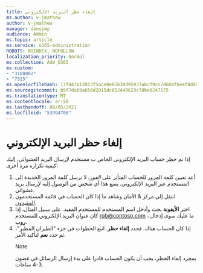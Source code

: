 ```yaml
---
title: إلغاء حظر البريد الإلكتروني
ms.author: v-jmathew
author: v-jmathew
manager: dansimp
audience: Admin
ms.topic: article
ms.service: o365-administration
ROBOTS: NOINDEX, NOFOLLOW
localization_priority: Normal
ms.collection: Adm_O365
ms.custom:
- "3100002"
- "7525"
ms.openlocfilehash: 17f447a12013f5ace0e85b38d95937abcf9cc7d60afbeef8dddd1c3315eb3467
ms.sourcegitcommit: b5f7da89a650d2915dc652449623c78be6247175
ms.translationtype: MT
ms.contentlocale: ar-SA
ms.lasthandoff: 08/05/2021
ms.locfileid: "53994708"
---
```

# <a name="unblock-email"></a>إلغاء حظر البريد الإلكتروني

إذا تم حظر حساب البريد الإلكتروني الخاص ب مستخدم لإرسال البريد العشوائي، إليك كيفية تكراره مرة أخرى:

1. أعد تعيين كلمة المرور للحساب المتأثر على *الفور.* لا ترسل كلمة المرور الجديدة إلى المستخدم عبر البريد الإلكتروني. يمنع هذا أي شخص من الوصول إليه لإرسال بريد عشوائي.
2. انتقل إلى مركز & الأمان وشاهد ما إذا كان الحساب في قائمة المستخدمون [المقيدون](https://protection.office.com/#/restrictedusers).
3. اختر **الأيقونة** بحث وأدخل اسم المستخدم للمستخدم المقيد. على سبيل المثال، إذا كان عنوان البريد الإلكتروني للمستخدم rob@contoso.com *،* ما عليك سوى إدخال **روب.**
4. إذا كان الحساب هناك، فحدد **إلغاء حظر**. اتبع الخطوات في جزء "الطيران المطير"، ثم حدد **نعم** لتأكيد الأمر.  
    > [!NOTE]
    > بمجرد إلغاء الحظر، يجب أن يكون الحساب قادرا على بدء إرسال الرسائل في غضون 3-4 ساعات.
